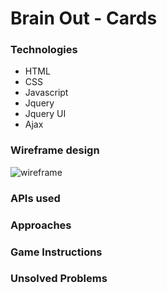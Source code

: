 # Brain Out - Cards
### Technologies
* HTML
* CSS
* Javascript 
* Jquery
* Jquery UI
* Ajax

### Wireframe design
![wireframe](https://github.com/siewla/brainout-cards/blob/master/img/wireframe.png)

### APIs used

### Approaches

### Game Instructions

### Unsolved Problems

